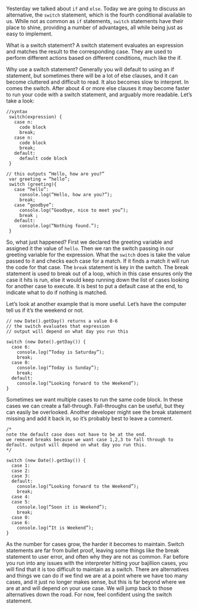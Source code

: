 Yesterday we talked about `if` and `else`. Today we are going to discuss an alternative, the `switch` statement, which is the fourth conditional available to us. While not as common as `if` statements, `switch` statements have their place to shine, providing a number of advantages, all while being just as easy to implement.

What is a switch statement? A switch statement evaluates an expression and matches the result to the corresponding case. They are used to perform different actions based on different conditions, much like the if.

Why use a switch statement? Generally you will default to using an if statement, but sometimes there will be a lot of else clauses, and it can become cluttered and difficult to read. It also becomes slow to interpret. In comes the switch. After about 4 or more else clauses it may become faster to run your code with a switch statement, and arguably more readable. Let’s take a look:

```
//syntax
 switch(expression) {
   case n:
     code block
     break;
   case n:
     code block
     break;
   default:
     default code block
 }

// this outputs “Hello, how are you?”
 var greeting = “hello”;
 switch (greeting){
   case “hello”:
     console.log(“Hello, how are you?”);
     break;
   case “goodbye”:
     console.log(“Goodbye, nice to meet you”);
     break ;
   default:
     console.log(“Nothing found.”);
 }
```

So, what just happened? First we declared the greeting variable and assigned it the value of `hello`. Then we ran the switch passing in our greeting variable for the expression. What the `switch` does is take the value passed to it and checks each case for a match. If it finds a match it will run the code for that case. The `break` statement is key in the switch. The break statement is used to break out of a loop, which in this case ensures only the case it hits is run, else it would keep running down the list of cases looking for another case to execute. It is best to put a default case at the end, to indicate what to do if nothing is matched.

Let’s look at another example that is more useful. Let’s have the computer tell us if it’s the weekend or not.

```
// new Date().getDay() returns a value 0-6
// the switch evaluates that expression
// output will depend on what day you run this

switch (new Date().getDay()) { 
  case 6:
    console.log(“Today is Saturday”);
    break; 
  case 0:
    console.log(“Today is Sunday”);
    break; 
  default: 
    console.log(“Looking forward to the Weekend”);
}
```

Sometimes we want multiple cases to run the same code block. In these cases we can create a fall-through. Fall-throughs can be useful, but they can easily be overlooked. Another developer might see the break statement missing and add it back in, so it’s probably best to leave a comment.

```
/*
note the default case does not have to be at the end.
we removed breaks because we want case 1,2,3 to fall through to default. output will depend on what day you run this.
*/

switch (new Date().getDay()) {
  case 1:
  case 2:
  case 3:
  default: 
    console.log(“Looking forward to the Weekend”);
    break; 
  case 4:
  case 5:
    console.log(“Soon it is Weekend”);
    break; 
  case 0:
  case 6:
    console.log(“It is Weekend”);
}
```

As the number for cases grow, the harder it becomes to maintain. Switch statements are far from bullet proof, leaving some things like the break statement to user error, and often why they are not as common. Far before you run into any issues with the interpreter hitting your bajillion cases, you will find that it is too difficult to maintain as a switch. There are alternatives and things we can do if we find we are at a point where we have too many cases, and it just no longer makes sense, but this is far beyond where we are at and will depend on your use case. We will jump back to those alternatives down the road. For now, feel confident using the switch statement.